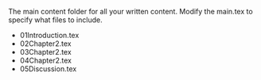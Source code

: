 The main content folder for all your written content. Modify the main.tex to specify what files to include. 

- 01Introduction.tex
- 02Chapter2.tex
- 03Chapter2.tex
- 04Chapter2.tex
- 05Discussion.tex
